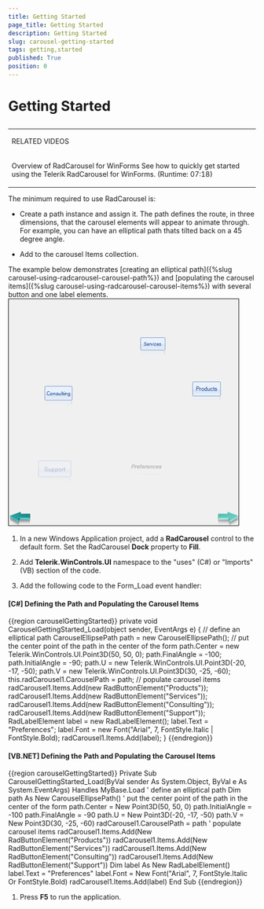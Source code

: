 ```yaml
---
title: Getting Started
page_title: Getting Started
description: Getting Started
slug: carousel-getting-started
tags: getting,started
published: True
position: 0
---
```


# Getting Started



## 
<table><tr><td>

RELATED VIDEOS</td></tr><tr><td>

Overview of RadCarousel for WinForms See how to quickly get started using the Telerik RadCarousel for WinForms. (Runtime: 07:18)
              [](http://tv.telerik.com/winforms/radcarousel/overview-radcarousel-winforms)</td></tr></table>



The minimum required to use RadCarousel is:

* Create a path instance and assign it. The path defines the route, in three dimensions, that the carousel elements will appear to animate through. For example, you can have an elliptical path thats tilted back on a 45 degree angle. 


* Add to the carousel Items collection.

The example below demonstrates [creating an elliptical path]({%slug carousel-using-radcarousel-carousel-path%}) and [populating the carousel items]({%slug carousel-using-radcarousel-carousel-items%}) with several button and one label elements.![carousel-getting-started 001](images/carousel-getting-started001.png)

1. In a new Windows Application project, add a __RadCarousel__ control to the default form. Set the RadCarousel __Dock__ property to __Fill__. 


1. Add __Telerik.WinControls.UI__ namespace to the "uses" (C#) or "Imports" (VB) section of the code. 


1. Add the following code to the Form_Load event handler:

#### __[C#] Defining the Path and Populating the Carousel Items__

{{region carouselGettingStarted}}
	        private void CarouselGettingStarted_Load(object sender, EventArgs e)
	        {
	             // define an elliptical path
	            CarouselEllipsePath path = new CarouselEllipsePath();
	            // put the center point of the path in the center of the form
	            path.Center = new Telerik.WinControls.UI.Point3D(50, 50, 0);
	            path.FinalAngle = -100;
	            path.InitialAngle = -90;
	            path.U = new Telerik.WinControls.UI.Point3D(-20, -17, -50);
	            path.V = new Telerik.WinControls.UI.Point3D(30, -25, -60);
	            this.radCarousel1.CarouselPath = path;
	            // populate carousel items
	            radCarousel1.Items.Add(new RadButtonElement("Products"));
	            radCarousel1.Items.Add(new RadButtonElement("Services"));
	            radCarousel1.Items.Add(new RadButtonElement("Consulting"));
	            radCarousel1.Items.Add(new RadButtonElement("Support"));
	            RadLabelElement label = new RadLabelElement();
	            label.Text = "Preferences";
	            label.Font = new Font("Arial", 7, FontStyle.Italic | FontStyle.Bold);
	            radCarousel1.Items.Add(label);
	        }
	{{endregion}}



#### __[VB.NET] Defining the Path and Populating the Carousel Items__

{{region carouselGettingStarted}}
	    Private Sub CarouselGettingStarted_Load(ByVal sender As System.Object, ByVal e As System.EventArgs) Handles MyBase.Load
	        ' define an elliptical path
	        Dim path As New CarouselEllipsePath()
	        ' put the center point of the path in the center of the form
	        path.Center = New Point3D(50, 50, 0)
	        path.InitialAngle = -100
	        path.FinalAngle = -90
	        path.U = New Point3D(-20, -17, -50)
	        path.V = New Point3D(30, -25, -60)
	        radCarousel1.CarouselPath = path
	        ' populate carousel items
	        radCarousel1.Items.Add(New RadButtonElement("Products"))
	        radCarousel1.Items.Add(New RadButtonElement("Services"))
	        radCarousel1.Items.Add(New RadButtonElement("Consulting"))
	        radCarousel1.Items.Add(New RadButtonElement("Support"))
	        Dim label As New RadLabelElement()
	        label.Text = "Preferences"
	        label.Font = New Font("Arial", 7, FontStyle.Italic Or FontStyle.Bold)
	        radCarousel1.Items.Add(label)
	    End Sub
	{{endregion}}



1. Press __F5__ to run the application.
